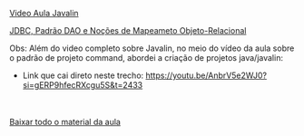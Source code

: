 [Video Aula Javalin](https://youtu.be/R5CLi_B8xGs)

[JDBC, Padrão DAO e Noções de Mapeameto Objeto-Relacional](https://www.youtube.com/playlist?list=PLvT8P1q6jMWf_Epq_VhCgupInovZGdSZ-)

Obs: Além do video completo sobre Javalin, no meio do vídeo da aula sobre o padrão de projeto command, abordei a criação de projetos java/javalin:

* Link que cai direto neste trecho:  https://youtu.be/AnbrV5e2WJ0?si=gERP9hfecRXcgu5S&t=2433

<br><br>[Baixar todo o material da aula](https://download-directory.github.io/?url=http://github.com/IgorAvilaPereira/pbd2025_2sem/tree/main/06_lista1_trabalho) <br><br>
&nbsp;
